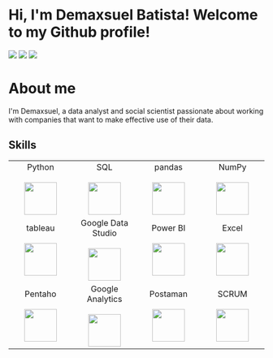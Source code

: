 # Hi, I'm Demaxsuel Batista! Welcome to my Github profile!

<div> 
  <a href = "mailto:demaxsuelmb@hotmail.com"><img src="https://img.shields.io/badge/Microsoft_Outlook-0078D4?style=for-the-badge&logo=microsoft-outlook&logoColor=white" target="_blank"></a>
  <a href="https://www.linkedin.com/in/demaxbatista/" target="_blank"><img src="https://img.shields.io/badge/-LinkedIn-%230077B5?style=for-the-badge&logo=linkedin&logoColor=white" target="_blank"></a>
   <a href="https://www.kaggle.com/arthurcaldas" target="_blank"><img src="https://img.shields.io/badge/Kaggle-20BEFF?style=for-the-badge&logo=Kaggle&logoColor=white" target="_blank"></a> 
 
# About me
  
I'm Demaxsuel, a data analyst and social scientist passionate about working with companies that want to make effective use of their data.

## Skills
<table> 
  <tbody>
    <tr valign="top">
      <td width="25%" align="center">
        <span>Python</span><br><br>
        <img height="64px" src="https://cdn.svgporn.com/logos/python.svg">
      </td>
      <td width="25%" align="center">
        <span>SQL</span><br><br>
        <img height="64px" src="https://cdn.svgporn.com/logos/oracle.svg">
      </td>
      <td width="25%" align="center">
        <span>pandas</span><br><br>
        <img height="64px" src="https://pandas.pydata.org/static/img/pandas.svg">
      </td>
      <td width="25%" align="center">
        <span>NumPy</span><br><br>
        <img height="64px" src="https://numpy.org/images/logo.svg">
      </td>
    </tr>
      <td width="25%" align="center">
        <span>tableau</span><br><br>
        <img height="64px" src="https://img.ibxk.com.br/2019/08/12/12154604838117.jpg">
      </td>
      <td width="25%" align="center">
        <span>Google Data Studio</span><br><br>
        <img height="64px" src="https://i.pinimg.com/736x/3e/f4/b0/3ef4b0086811aef320a60e39c132dec9.jpg">
      </td>
      <td width="25%" align="center">
        <span>Power BI</span><br><br>
        <img height="64px" src="https://uploaddeimagens.com.br/images/002/851/738/full/powerbi_logo.png?1598489763">
      </td>
      <td width="25%" align="center">
        <span>Excel</span><br><br>
        <img height="64px" src="https://cdn-icons-png.flaticon.com/512/732/732220.png">
      </td>
    </tr>
        </tr>
      <td width="25%" align="center">
        <span>Pentaho</span><br><br>
        <img height="64px" src="https://managementbi.files.wordpress.com/2021/01/pentaho-logo.png?w=816">
      </td>
      <td width="25%" align="center">
        <span>Google Analytics</span><br><br>
        <img height="64px" src="https://resultadosdigitais.com.br/wp-content/blogs.dir/8/files/2017/07/google-analytics.png">
      </td>
      <td width="25%" align="center">
        <span>Postaman</span><br><br>
        <img height="64px" src="https://uxwing.com/wp-content/themes/uxwing/download/brands-and-social-media/postman-icon.png">
      </td>
      <td width="25%" align="center">
        <span>SCRUM</span><br><br>
        <img height="64px" src="https://clickup.com/landing/images/logo_on-purple_vert.png">
      </td>

  </tbody>
</table>
